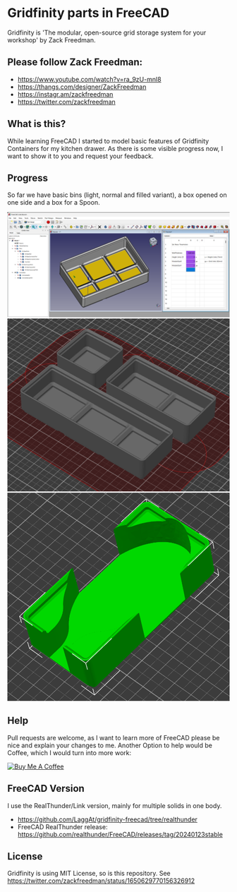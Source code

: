 # Gridfinity parts in FreeCAD

Gridfinity is 'The modular, open-source grid storage system for your workshop' by Zack Freedman.

## Please follow Zack Freedman:

* https://www.youtube.com/watch?v=ra_9zU-mnl8
* https://thangs.com/designer/ZackFreedman
* https://instagr.am/zackfreedman
* https://twitter.com/zackfreedman

## What is this?

While learning FreeCAD I started to model basic features of Gridfinity Containers for my kitchen drawer. As there is some visible progress now, I want to show it to you and request your feedback.

## Progress

So far we have basic bins (light, normal and filled variant), a box opened on one side and a box for a Spoon.

![Freecad Screenshot](./images/freecad-editor.png)
![Different Bin Sizes](./images/BinSizeExamples.png)
![Spoon Holder](./images/SpoonBoxFilled.png)

## Help

Pull requests are welcome, as I want to learn more of FreeCAD please be nice and explain your changes to me. Another Option to help would be Coffee, which I would turn into more work:

<a href="https://www.buymeacoffee.com/LaggAt" target="_blank"><img src="https://cdn.buymeacoffee.com/buttons/v2/default-yellow.png" alt="Buy Me A Coffee" style="height: 60px !important;width: 217px !important;" ></a>

## FreeCAD Version

I use the RealThunder/Link version, mainly for multiple solids in one body.

* https://github.com/LaggAt/gridfinity-freecad/tree/realthunder
* FreeCAD RealThunder release: https://github.com/realthunder/FreeCAD/releases/tag/20240123stable

## License

Gridfinity is using MIT License, so is this repository. See https://twitter.com/zackfreedman/status/1650629770156326912
